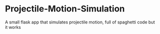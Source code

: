 # Projectile-Motion-Simulation
A small flask app that simulates projectile motion, full of spaghetti code but it works 
